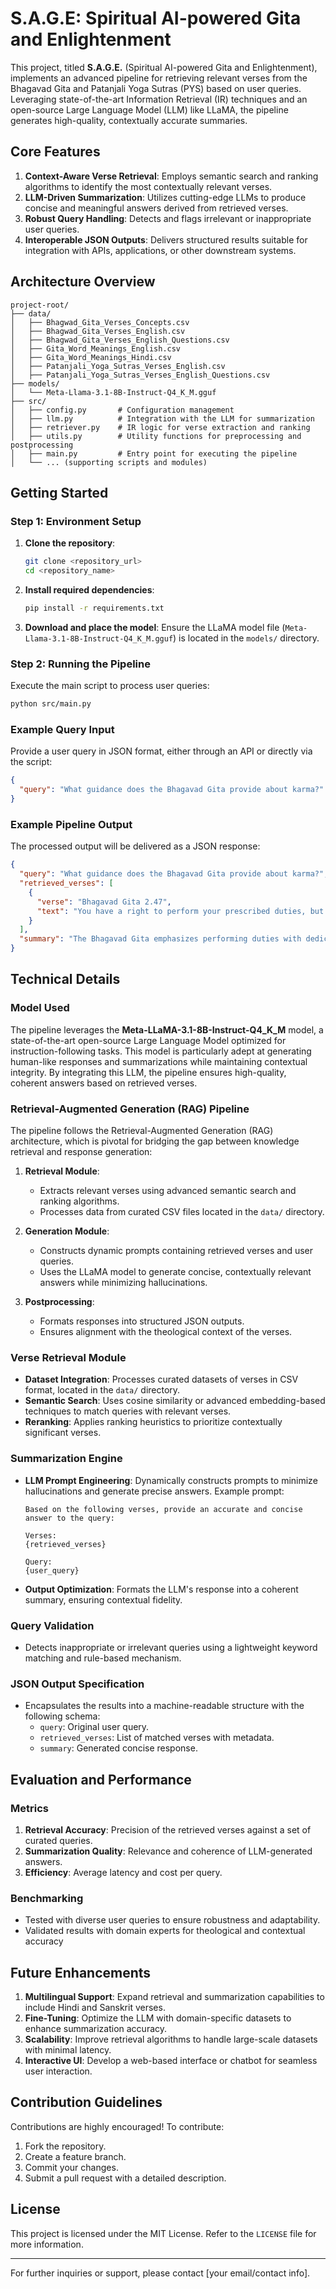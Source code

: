 # S.A.G.E: Spiritual AI-powered Gita and Enlightenment

This project, titled **S.A.G.E.** (Spiritual AI-powered Gita and Enlightenment), implements an advanced pipeline for retrieving relevant verses from the Bhagavad Gita and Patanjali Yoga Sutras (PYS) based on user queries. Leveraging state-of-the-art Information Retrieval (IR) techniques and an open-source Large Language Model (LLM) like LLaMA, the pipeline generates high-quality, contextually accurate summaries.

## Core Features

1. **Context-Aware Verse Retrieval**: Employs semantic search and ranking algorithms to identify the most contextually relevant verses.
2. **LLM-Driven Summarization**: Utilizes cutting-edge LLMs to produce concise and meaningful answers derived from retrieved verses.
3. **Robust Query Handling**: Detects and flags irrelevant or inappropriate user queries.
4. **Interoperable JSON Outputs**: Delivers structured results suitable for integration with APIs, applications, or other downstream systems.

## Architecture Overview

```
project-root/
├── data/
│   ├── Bhagwad_Gita_Verses_Concepts.csv
│   ├── Bhagwad_Gita_Verses_English.csv
│   ├── Bhagwad_Gita_Verses_English_Questions.csv
│   ├── Gita_Word_Meanings_English.csv
│   ├── Gita_Word_Meanings_Hindi.csv
│   ├── Patanjali_Yoga_Sutras_Verses_English.csv
│   ├── Patanjali_Yoga_Sutras_Verses_English_Questions.csv
├── models/
│   └── Meta-Llama-3.1-8B-Instruct-Q4_K_M.gguf
├── src/
│   ├── config.py       # Configuration management
│   ├── llm.py          # Integration with the LLM for summarization
│   ├── retriever.py    # IR logic for verse extraction and ranking
│   ├── utils.py        # Utility functions for preprocessing and postprocessing
│   ├── main.py         # Entry point for executing the pipeline
│   └── ... (supporting scripts and modules)
```

## Getting Started

### Step 1: Environment Setup

1. **Clone the repository**:
   ```bash
   git clone <repository_url>
   cd <repository_name>
   ```

2. **Install required dependencies**:
   ```bash
   pip install -r requirements.txt
   ```

3. **Download and place the model**:
   Ensure the LLaMA model file (`Meta-Llama-3.1-8B-Instruct-Q4_K_M.gguf`) is located in the `models/` directory.

### Step 2: Running the Pipeline

Execute the main script to process user queries:

```bash
python src/main.py
```

### Example Query Input

Provide a user query in JSON format, either through an API or directly via the script:

```json
{
  "query": "What guidance does the Bhagavad Gita provide about karma?"
}
```

### Example Pipeline Output

The processed output will be delivered as a JSON response:

```json
{
  "query": "What guidance does the Bhagavad Gita provide about karma?",
  "retrieved_verses": [
    {
      "verse": "Bhagavad Gita 2.47",
      "text": "You have a right to perform your prescribed duties, but you are not entitled to the fruits of your actions..."
    }
  ],
  "summary": "The Bhagavad Gita emphasizes performing duties with dedication while detaching oneself from the results."
}
```

## Technical Details

### Model Used

The pipeline leverages the **Meta-LLaMA-3.1-8B-Instruct-Q4_K_M** model, a state-of-the-art open-source Large Language Model optimized for instruction-following tasks. This model is particularly adept at generating human-like responses and summarizations while maintaining contextual integrity. By integrating this LLM, the pipeline ensures high-quality, coherent answers based on retrieved verses.

### Retrieval-Augmented Generation (RAG) Pipeline

The pipeline follows the Retrieval-Augmented Generation (RAG) architecture, which is pivotal for bridging the gap between knowledge retrieval and response generation:

1. **Retrieval Module**:
   - Extracts relevant verses using advanced semantic search and ranking algorithms.
   - Processes data from curated CSV files located in the `data/` directory.

2. **Generation Module**:
   - Constructs dynamic prompts containing retrieved verses and user queries.
   - Uses the LLaMA model to generate concise, contextually relevant answers while minimizing hallucinations.

3. **Postprocessing**:
   - Formats responses into structured JSON outputs.
   - Ensures alignment with the theological context of the verses.

### Verse Retrieval Module
- **Dataset Integration**: Processes curated datasets of verses in CSV format, located in the `data/` directory.
- **Semantic Search**: Uses cosine similarity or advanced embedding-based techniques to match queries with relevant verses.
- **Reranking**: Applies ranking heuristics to prioritize contextually significant verses.

### Summarization Engine
- **LLM Prompt Engineering**: Dynamically constructs prompts to minimize hallucinations and generate precise answers. Example prompt:

  ```
  Based on the following verses, provide an accurate and concise answer to the query:

  Verses:
  {retrieved_verses}

  Query:
  {user_query}
  ```

- **Output Optimization**: Formats the LLM's response into a coherent summary, ensuring contextual fidelity.

### Query Validation
- Detects inappropriate or irrelevant queries using a lightweight keyword matching and rule-based mechanism.

### JSON Output Specification
- Encapsulates the results into a machine-readable structure with the following schema:
  - `query`: Original user query.
  - `retrieved_verses`: List of matched verses with metadata.
  - `summary`: Generated concise response.

## Evaluation and Performance

### Metrics
1. **Retrieval Accuracy**: Precision of the retrieved verses against a set of curated queries.
2. **Summarization Quality**: Relevance and coherence of LLM-generated answers.
3. **Efficiency**: Average latency and cost per query.

### Benchmarking
- Tested with diverse user queries to ensure robustness and adaptability.
- Validated results with domain experts for theological and contextual accuracy

## Future Enhancements

1. **Multilingual Support**: Expand retrieval and summarization capabilities to include Hindi and Sanskrit verses.
2. **Fine-Tuning**: Optimize the LLM with domain-specific datasets to enhance summarization accuracy.
3. **Scalability**: Improve retrieval algorithms to handle large-scale datasets with minimal latency.
4. **Interactive UI**: Develop a web-based interface or chatbot for seamless user interaction.

## Contribution Guidelines

Contributions are highly encouraged! To contribute:

1. Fork the repository.
2. Create a feature branch.
3. Commit your changes.
4. Submit a pull request with a detailed description.

## License

This project is licensed under the MIT License. Refer to the `LICENSE` file for more information.

---

For further inquiries or support, please contact [your email/contact info].

